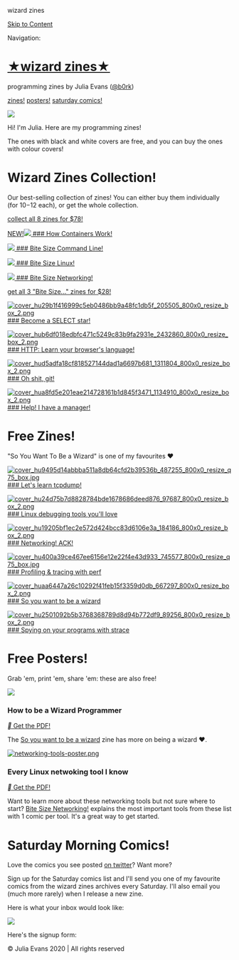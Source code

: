 wizard zines

[Skip to Content](https://wizardzines.com/#content)

Navigation:

#   [★wizard zines★](https://wizardzines.com/)

programming zines by Julia Evans ([@b0rk](https://twitter.com/@b0rk))

 [zines!](https://wizardzines.com/)  [posters!](https://wizardzines.com/#posters)  [saturday comics!](https://wizardzines.com/#saturday-comics)

 ![](../_resources/3f257ba0177f15ee0d5f4a23d4e0014d.png)

Hi! I'm Julia. Here are my programming zines!

The ones with black and white covers are free, and you can buy the ones with colour covers!

# Wizard Zines Collection!

Our best-selling collection of zines! You can either buy them individually (for $10-$12 each), or get the whole collection.

 [collect all 8 zines for $78!](https://wizardzines.com/zines/all-the-zines/)

 [ NEW!![](../_resources/0aa02889c3d47144213b8d5ab2b4f33d.png)         ### How Containers Work!](https://wizardzines.com/zines/containers/)

 [ ![](../_resources/ab85d63c7394a3d6a6bf574d0957db8f.png)   ### Bite Size Command Line!](https://wizardzines.com/zines/bite-size-command-line/)

 [ ![](../_resources/5754003efae93bb2d4b4035168aa47e3.png)   ### Bite Size Linux!](https://wizardzines.com/zines/bite-size-linux/)

 [ ![](../_resources/ff67340d3d07aca613c8f6922b727a99.png)   ### Bite Size Networking!](https://wizardzines.com/zines/bite-size-networking/)

 [get all 3 "Bite Size..." zines for $28!](https://wizardzines.com/zines/bite-size-3-pack/)

 [ ![cover_hu29b1f416999c5eb0486bb9a48fc1db5f_205505_800x0_resize_box_2.png](../_resources/75611d49f80c7c9918955147a5ae9007.png)         ### Become a SELECT star!](https://wizardzines.com/zines/sql/)

 [ ![cover_hub6df018edbfc471c5249c83b9fa2931e_2432860_800x0_resize_box_2.png](../_resources/60df415d6877b93f670cf9c50a53d044.png)         ### HTTP: Learn your browser's language!](https://wizardzines.com/zines/http/)

 [ ![cover_hud5adfa18cf818527144dad1a6697b681_1311804_800x0_resize_box_2.png](../_resources/35fe8e2eef3ff5198ccfb67245135e90.png)         ### Oh shit, git!](https://wizardzines.com/zines/oh-shit-git/)

 [ ![cover_hua8fd5e201eae214728161b1d845f3471_1134910_800x0_resize_box_2.png](../_resources/e00724d63fb6e4e1b525af884d5b79cf.png)         ### Help! I have a manager!](https://wizardzines.com/zines/manager/)

# Free Zines!

"So You Want To Be a Wizard" is one of my favourites ❤

 [ ![cover_hu9495d14abbba511a8db64cfd2b39536b_487255_800x0_resize_q75_box.jpg](../_resources/56ab74ce7f973e9a5b24f1208ff5f376.jpg)         ### Let's learn tcpdump!](https://wizardzines.com/zines/tcpdump/)

 [ ![cover_hu24d75b7d8828784bde1678686deed876_97687_800x0_resize_box_2.png](../_resources/b96b95e9dde3b511c80bfe660a427f5e.png)         ### Linux debugging tools you'll love](https://wizardzines.com/zines/debugging/)

 [ ![cover_hu19205bf1ec2e572d424bcc83d6106e3a_184186_800x0_resize_box_2.png](../_resources/9fc0fc78847fcd0df4e6e6c4f160d2a3.png)         ### Networking! ACK!](https://wizardzines.com/zines/networking/)

 [ ![cover_hu400a39ce467ee6156e12e22f4e43d933_745577_800x0_resize_q75_box.jpg](../_resources/8b8d68e3a240b481baeb6e52eb55cc53.jpg)         ### Profiling & tracing with perf](https://wizardzines.com/zines/perf/)

 [ ![cover_huaa6447a26c10292f41feb15f3359d0db_667297_800x0_resize_box_2.png](../_resources/99adb8a12641abe58f2d256cb19c2b5b.png)         ### So you want to be a wizard](https://wizardzines.com/zines/wizard/)

 [ ![cover_hu2501092b5b3768368789d8d94b772df9_89256_800x0_resize_box_2.png](../_resources/ef6da327f821fe9eb69df7716c771914.png)         ### Spying on your programs with strace](https://wizardzines.com/zines/strace/)

# Free Posters!

Grab 'em, print 'em, share 'em: these are also free!

 [![](../_resources/1ed61f0bbce015a3a5f0f39e7315436e.png)](https://wizardzines.com/wizard-programmer.pdf)

### How to be a Wizard Programmer

 [** Get the PDF!](https://wizardzines.com/wizard-programmer.pdf)

The [So you want to be a wizard](https://wizardzines.com/zines/wizard) zine has more on being a wizard ❤.

 [![networking-tools-poster.png](../_resources/c443ff43401968352c102d21972ca902.png)](https://wizardzines.com/networking-tools-poster.pdf)

### Every Linux netwoking tool I know

 [** Get the PDF!](https://wizardzines.com/networking-tools-poster.pdf)

Want to learn more about these networking tools but not sure where to start? [Bite Size Networking!](https://wizardzines.com/zines/bite-size-networking) explains the most important tools from these list with 1 comic per tool. It's a great way to get started.

# Saturday Morning Comics!

Love the comics you see posted [on twitter](https://twitter.com/b0rk/status/981159808832286720)? Want more?

Sign up for the Saturday comics list and I'll send you one of my favourite comics from the wizard zines archives every Saturday. I'll also email you (much more rarely) when I release a new zine.

Here is what your inbox would look like:

![](../_resources/a56689a30a721ef9c476432ba3f8c29a.png)

Here's the signup form:

© Julia Evans 2020 | All rights reserved